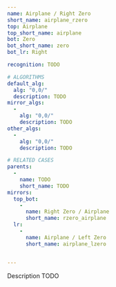 ```yaml
---
name: Airplane / Right Zero
short_name: airplane_rzero
top: Airplane
top_short_name: airplane
bot: Zero
bot_short_name: zero
bot_lr: Right

recognition: TODO

# ALGORITHMS
default_alg:
  alg: "0,0/"
  description: TODO
mirror_algs:
  -
    alg: "0,0/"
    description: TODO
other_algs:
  -
    alg: "0,0/"
    description: TODO

# RELATED CASES
parents:
  -
    name: TODO
    short_name: TODO
mirrors:
  top_bot:
    -
      name: Right Zero / Airplane
      short_name: rzero_airplane
  lr:
    -
      name: Airplane / Left Zero
      short_name: airplane_lzero


---
```


Description TODO

